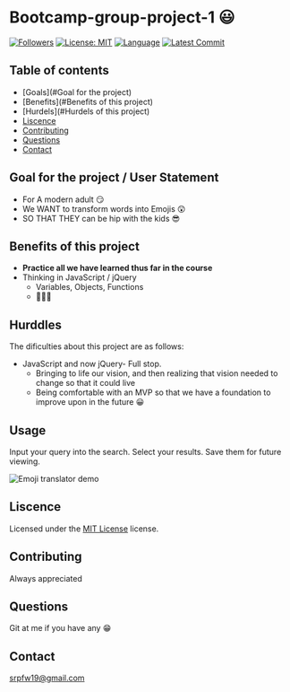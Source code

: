 # Bootcamp-group-project-1 :smiley:

[![Followers](https://img.shields.io/github/followers/SpencerFalor-Ward?style=social)](https://github.com/SpencerFalor-Ward?tab=followers) [![License: MIT](https://img.shields.io/badge/License-MIT-yellow.svg)](https://opensource.org/licenses/MIT) [![Language](https://img.shields.io/github/languages/top/SpencerFalor-Ward/Bootcamp-group-project-1)](https://github.com/SpencerFalor-Ward/Bootcamp-group-project-1/search?l=javascript) [![Latest Commit](https://img.shields.io/github/last-commit/SpencerFalor-Ward/Bootcamp-group-project-1)](https://github.com/SpencerFalor-Ward/Bootcamp-group-project-1/graphs/commit-activity)

## Table of contents

-   [Goals](#Goal for the project)
-   [Benefits](#Benefits of this project)
-   [Hurdels](#Hurdels of this project)
-   [Liscence](#Liscence)
-   [Contributing](#Contributing)
-   [Questions](#Questions)
-   [Contact](#Contact)

## Goal for the project / User Statement 
- For A modern adult :smirk:
- We WANT to transform words into Emojis :astonished:
- SO THAT THEY can be hip with the kids :sunglasses:

## Benefits of this project
- **Practice all we have learned thus far in the course** 
- Thinking in JavaScript / jQuery
  - Variables, Objects, Functions 
  - :thinking::confounded::satisfied:

## Hurddles 
The dificulties about this project are as follows:
- JavaScript and now jQuery- Full stop.
  - Bringing to life our vision, and then realizing that vision needed to change so that it could live
  - Being comfortable with an MVP so that we have a foundation to improve upon in the future :grinning:

## Usage

Input your query into the search. Select your results. Save them for future viewing. 

![Emoji translator demo](./assets/emojiTranslatorDemo.gif)

## Liscence

Licensed under the [MIT License](https://choosealicense.com/licenses/mit/) license.

## Contributing

Always appreciated


## Questions

Git at me if you have any :grin:

## Contact

srpfw19@gmail.com